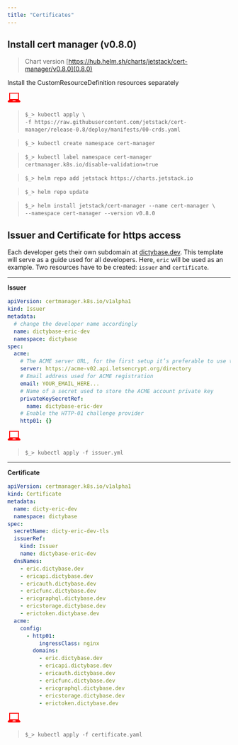 ```yaml
---
title: "Certificates"
---
```


## Install cert manager (v0.8.0)

> Chart version [https://hub.helm.sh/charts/jetstack/cert-manager/v0.8.0](0.8.0)

Install the CustomResourceDefinition resources separately

![](userinput.png)

> `$_> kubectl apply \`  
>  `-f https://raw.githubusercontent.com/jetstack/cert-manager/release-0.8/deploy/manifests/00-crds.yaml`

> `$_> kubectl create namespace cert-manager`

> `$_> kubectl label namespace cert-manager certmanager.k8s.io/disable-validation=true`

> `$_> helm repo add jetstack https://charts.jetstack.io`

> `$_> helm repo update`

> `$_> helm install jetstack/cert-manager --name cert-manager \`  
>  `--namespace cert-manager --version v0.8.0`

## Issuer and Certificate for https access

Each developer gets their own subdomain at
[dictybase.dev](https://dictybase.dev). This template will serve as a guide
used for all developers. Here, `eric` will be used as an example.
Two resources have to be created: `issuer` and `certificate`.

---

**Issuer**

```yaml
apiVersion: certmanager.k8s.io/v1alpha1
kind: Issuer
metadata:
  # change the developer name accordingly
  name: dictybase-eric-dev
  namespace: dictybase
spec:
  acme:
    # The ACME server URL, for the first setup it’s preferable to use their staging server
    server: https://acme-v02.api.letsencrypt.org/directory
    # Email address used for ACME registration
    email: YOUR_EMAIL_HERE...
    # Name of a secret used to store the ACME account private key
    privateKeySecretRef:
      name: dictybase-eric-dev
    # Enable the HTTP-01 challenge provider
    http01: {}
```

![](./userinput.png)

> `$_> kubectl apply -f issuer.yml`

---

**Certificate**

```yaml
apiVersion: certmanager.k8s.io/v1alpha1
kind: Certificate
metadata:
  name: dicty-eric-dev
  namespace: dictybase
spec:
  secretName: dicty-eric-dev-tls
  issuerRef:
    kind: Issuer
    name: dictybase-eric-dev
  dnsNames:
    - eric.dictybase.dev
    - ericapi.dictybase.dev
    - ericauth.dictybase.dev
    - ericfunc.dictybase.dev
    - ericgraphql.dictybase.dev
    - ericstorage.dictybase.dev
    - erictoken.dictybase.dev
  acme:
    config:
      - http01:
          ingressClass: nginx
        domains:
          - eric.dictybase.dev
          - ericapi.dictybase.dev
          - ericauth.dictybase.dev
          - ericfunc.dictybase.dev
          - ericgraphql.dictybase.dev
          - ericstorage.dictybase.dev
          - erictoken.dictybase.dev
```

![](./userinput.png)

> `$_> kubectl apply -f certificate.yaml`

